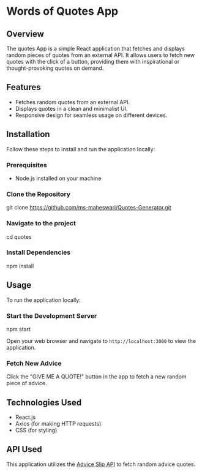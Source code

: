 # Words of Quotes App

## Overview
The quotes App is a simple React application that fetches and displays random pieces of quotes from an external API. It allows users to fetch new quotes with the click of a button, providing them with inspirational or thought-provoking quotes on demand.

## Features
- Fetches random quotes from an external API.
- Displays quotes in a clean and minimalist UI.
- Responsive design for seamless usage on different devices.

## Installation
Follow these steps to install and run the application locally:

### Prerequisites
- Node.js installed on your machine

### Clone the Repository

  git clone https://github.com/ms-maheswari/Quotes-Generator.git

### Navigate to the project
  
  cd quotes

### Install Dependencies

npm install

## Usage
To run the application locally:

### Start the Development Server

npm start

Open your web browser and navigate to `http://localhost:3000` to view the application.

### Fetch New Advice
Click the "GIVE ME A QUOTE!" button in the app to fetch a new random piece of advice.

## Technologies Used
- React.js
- Axios (for making HTTP requests)
- CSS (for styling)

## API Used
This application utilizes the [Advice Slip API](https://api.adviceslip.com/) to fetch random advice quotes.

